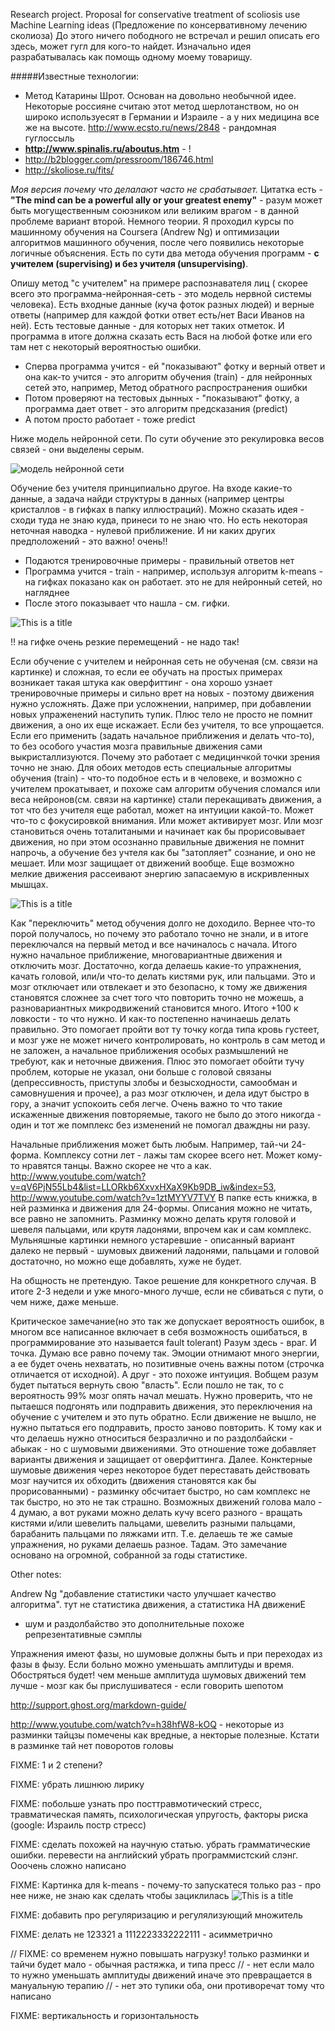 Research project. Proposal for conservative treatment of scoliosis use Machine Learning ideas
(Предложение по консервативному лечению сколиоза)
До этого ничего пободного не встречал и решил описать его здесь, может гугл для
кого-то найдет. Изначально идея разрабатывалась как помощь одному моему товарищу.

#####Известные технологии:
- Метод Катарины Шрот. Основан на довольно необычной идее. Некоторые россияне считаю этот метод шерлотанством, но он 
широко используесят в Германии и Израиле - а у них медицина все же на высоте. http://www.ecsto.ru/news/2848 - рандомная гуглоссыль
- **http://www.spinalis.ru/aboutus.htm** - !
- http://b2blogger.com/pressroom/186746.html
- http://skoliose.ru/fits/

*Моя версия почему что делалают часто не срабатывает.* Цитатка есть - **"The mind can be a powerful ally or
your greatest enemy"** - разум может быть могущественным союзником или великим врагом - в 
данной проблеме вариант второй. Немного теории. Я проходил курсы по машинному обучения на Coursera (Andrew Ng) и оптимизации 
алгоритмов машинного обучения, после чего появились некоторые логичные объяснения. Есть по сути два 
метода обучения программ - **с учителем (supervising) и без учителя (unsupervising)**. 


Опишу метод "с учителем" на примере распознавателя лиц (
скорее всего это программа-нейронная-сеть - это модель нервной системы человека). Есть входные 
данные (куча фоток разных людей) и верные ответы (например для каждой фотки ответ есть/нет Васи Иванов
на ней). Есть тестовые данные - для которых нет таких отметок. И программа в итоге должна сказать есть 
Вася на любой фотке или его там нет с некоторый вероятностью ошибки.
- Сперва программа учится - ей "показывают" фотку и верный ответ и она как-то учится - 
это алгоритм обучения (train) - для нейронных сетей это, например, 
Метод обратного распространения ошибки
- Потом проверяют на тестовых дынных - "показывают" фотку, а программа дает ответ - 
это алгоритм предсказания (predict)
- А потом просто работает - тоже predict

Ниже модель нейронной сети. По сути обучение это рекулировка весов связей - они выделены серым.

![модель нейронной сети](imgs/km_perceptron_01.jpg)


Обучение без учителя принципиально другое. На входе какие-то данные, а задача найди структуры в 
данных (например центры кристаллов - в гифках в папку иллюстраций). Можно сказать идея - 
сходи туда не знаю куда, принеси то не знаю что. Но есть некоторая неточная наводка - 
нулевой приближение. И ни каких других предположений - это важно! очень!!
- Подаются тренировочные примеры - правильный ответов нет
- Программа учится - train - например, используя алгоритм k-means - на гифках показано как он работает.
это не для нейронный сетей, но нагляднее
- После этого показывает что нашла - см. гифки.

![This is a title](imgs/left.gif)

!! на гифке очень резкие перемещений - не надо так!

Если обучение с учителем и нейронная сеть не обученая (см. связи на картинке) и сложная, то если ее обучать на 
простых примерах возникает такая штука как оверфиттинг - она хорошо узнает тренировочные 
примеры и сильно врет на новых - поэтому движения нужно усложнять. Даже при усложнении, например, 
при добавлении новых упраженений наступить тупик. Плюс тело не просто не помнит движения, а оно их еще искажает. 
Если без учителя, то все упрощается. Если его применить (задать начальное приближения и 
делать что-то), то без особого участия мозга правильные движения сами выкристаллизуются. 
Почему это работает с медицинчкой точки зрения точно не знаю. Для обоих методов есть специальные 
алгоритмы обучения (train) - что-то подобное есть и в человеке, и возможно с учителем прокатывает, и похоже сам алгоритм обучения сломался или веса нейронов(см. связи на картинке)
 стали перекащивать движения, а тот что без учителя еще работал, может на интуиции какой-то. Может что-то с фокусировкой внимания. 
Или может активирует мозг. Или мозг становиться очень тоталитаными и начинает как бы прорисовывает 
движения, но при этом осознанно правильные движения не помнит напрочь, а обучение без учтеля как бы 
"затопляет" сознание, и оно не мешает. Или мозг защищает от движений вообще. Еще возможно мелкие движения рассеивают 
энергию запасаемую в искривленных мышцах.

![This is a title](imgs/1.jpeg)

Как "переключить" метод обучения долго не доходило. Вернее что-то порой получалось, 
но почему это работало точно не знали, и в итоге переключался на первый метод и все начиналось с начала.
Итого нужно начальное приближение, многовариантные движения и отключить мозг. 
Достаточно, когда делаешь какие-то упражнения, качать головой, или/и что-то делать кистями рук, 
или пальцами. Это и мозг отключает или отвлекает и это безопасно, к тому же движения становятся 
сложнее за счет того что повторить точно не можешь, а разновариантных микродвижений становится много. 
Итого +100 к ловкости - то что нужно. И как-то постепенно начинаешь делать правильно. Это помогает 
пройти вот ту точку когда типа кровь густеет, и мозг уже не может ничего контролировать, но контроль 
в сам метод и не заложен, а начальное приближения особых размышлений не требуют, как и неточные 
движения. Плюс это помогает обойти тучу проблем, которые не указал, они больше с головой связаны 
(депрессивность, приступы злобы и безысходности, самообман и самовнушения и прочее), 
а раз мозг отключен, и дела идут быстро в гору, а значит успокоить себя 
легче. Очень важно то что такие искаженные движения повторяемые, такого не было до этого никогда -
один и тот же помплекс без изменений не помогал дваждны ни разу.


Начальные приближения может быть любым. Например, тай-чи 24-форма. Комплексу сотни лет - 
лажы там скорее всего нет. Может кому-то нравятся танцы. Важно скорее не что а как.
http://www.youtube.com/watch?v=qV6PjN55Lb4&list=LLORkb6XxvxHXaX9Kb9DB_iw&index=53, 
http://www.youtube.com/watch?v=1ztMYYV7TVY
В папке есть книжка, в ней разминка и движения для 24-формы. Описания можно не читать, все 
равно не запомнить. Разминку можно делать крутя головой и шевеля пальцами, или крутя ладонями, 
впрочем как и сам комплекс. Мульняшные картинки немного устаревшие - описанный вариант далеко не 
первый - шумовых движений ладонями, пальцами и головой достаточно, но можно еще добавлять, хуже не будет.


На общность не претендую. Такое решение для конкретного случая. В 
итоге 2-3 недели и уже много-много лучше, если не сбиваться с пути, о чем ниже, даже меньше.


Критическое замечание(но это так же допускает вероятность ошибок, в многом все написанное включает в себя возможность
ошибаться, в программирование это называется fault tolerant)
Разум здесь - враг. И точка. Думаю все равно почему так. Эмоции отнимают много энергии, а ее будет очень нехватать,
но позитивные очень важны потом (строчка отличается от исходной). А друг - это похоже интуиция. Вобщем разум будет пытаться вернуть свою 
"власть". Если пошло не так, то с вероятность 99% мозг опять начал мешать. Нужно проверить, что не 
пытаешся подгонять или подправить движения, это переключения на обучение с учителем и это путь обратно. 
Если движение не вышло, не нужно пытаться его подправить, просто заново повторить. К тому как и что 
делаешь нужно относиться безразлично и по раздолбайски - абыкак - но с шумовыми движениями. Это 
отношение тоже добавляет варианты движения и защищает от оверфиттинга. Далее. Конктерные шумовые 
движения через некоторое будет переставать действовать мозг научится их обходить (движения становятся 
как бы прорисованными) - разминку обсчитает быстро, но сам комплекс не так быстро, но это не так страшно. 
Возможных движений голова мало - 4 думаю, а вот руками можно делать кучу всего разного - вращать 
кистями и/или шевелить пальцами, шевелить разными пальцами, барабанить пальцами по ляжками итп. 
Т.е. делаешь те же самые упражнения, но руками делаешь разное. Тадам. Это замечание основано на 
огромной, собранной за годы статистике.

Other notes:

Andrew Ng "добавление статистики часто улучшает качество алгоритма". тут не статистика движения, а статистика НА движениЕ 
- шум и раздолбайство это дополнительные похоже репрезентативные сэмплы

Упражнения имеют фазы, но шумовые должны быть и при переходах из фазы в фызу.
Если больно можно уменьшать амплитуды и время. Обостряться будет!
чем меньше амплитуда шумовых движений тем лучше - мозг как бы прислушиватеся - если говорить шепотом

http://support.ghost.org/markdown-guide/

http://www.youtube.com/watch?v=h38hfW8-kOQ - некоторые из разминки тайцзы помечены как вредные, 
а некторые полезные. Кстати в разминке тай нет поворотов головы

FIXME: 1 и 2 степени?

FIXME: убрать лишнюю лирику

FIXME: побольше узнать про посттравмотический стресс, травматическая память, психологическая упругость, факторы риска (google: Израиль постр стресс)

FIXME: сделать похожей на научную статью. убрать грамматические ошибки. перевести на английский
убрать программистский слэнг. Ооочень сложно написано

FIXME: Картинка для k-means - почему-то запускатеся только раз - про нее ниже, не знаю как сделать чтобы зациклилась
![This is a title](imgs/left.gif)

FIXME: добавить про регуляризацию и регулялизующий множитель

FIXME: делать не 123321 а 1112223332222111 - асимметрично

// FIXME: со временем нужно повышать нагрузку! только разминки и тайчи будет мало - обычная растяжка, и типа пресс
// - нет если мало то нужно уменьшать амплитуды движений иначе это превращается в мануальную терапию
// - нет это тупики оба, они противоречат тому что написано

FIXME: вертикальность и горизонтальность
